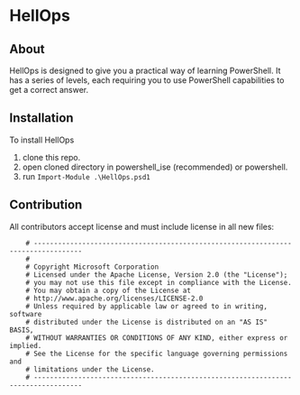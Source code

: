 # HellOps

## About
HellOps is designed to give you a practical way of learning PowerShell.  It has a series of levels, each requiring you to use PowerShell capabilities to get a correct answer.

## Installation
To install HellOps

1.  clone this repo.
2.  open cloned directory in powershell_ise (recommended) or powershell.
3.  run `Import-Module .\HellOps.psd1`

## Contribution
All contributors accept license and must include license in all new files:

```
	# ----------------------------------------------------------------------------------
	#
	# Copyright Microsoft Corporation
	# Licensed under the Apache License, Version 2.0 (the "License");
	# you may not use this file except in compliance with the License.
	# You may obtain a copy of the License at
	# http://www.apache.org/licenses/LICENSE-2.0
	# Unless required by applicable law or agreed to in writing, software
	# distributed under the License is distributed on an "AS IS" BASIS,
	# WITHOUT WARRANTIES OR CONDITIONS OF ANY KIND, either express or implied.
	# See the License for the specific language governing permissions and
	# limitations under the License.
	# ----------------------------------------------------------------------------------
```